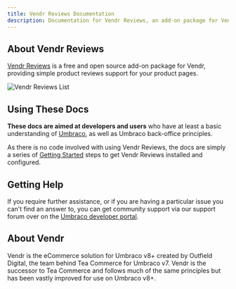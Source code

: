 ```yaml
---
title: Vendr Reviews Documentation
description: Documentation for Vendr Reviews, an add-on package for Vendr, the eCommerce solution for Umbraco v8+
---
```


## About Vendr Reviews

[Vendr Reviews](https://vendr.net/add-ons/vendr-reviews/) is a free and open source add-on package for Vendr, providing simple product reviews support for your product pages.

![Vendr Reviews List](~/assets/images/screenshots/reviews/reviews_list.png)

## Using These Docs

**These docs are aimed at developers and users** who have at least a basic understanding of  [Umbraco](https://umbraco.com), as well as Umbraco back-office principles.

As there is no code involved with using Vendr Reviews, the docs are simply a series of [Getting Started](getting-started/) steps to get Vendr Reviews installed and configured.

## Getting Help

If you require further assistance, or if you are having a particular issue you can't find an answer to, you can get community support via our support forum over on the [Umbraco developer portal](https://our.umbraco.com/packages/website-utilities/vendr/vendr-support/).

## About Vendr

Vendr is the eCommerce solution for Umbraco v8+ created by Outfield Digital, the team behind Tea Commerce for Umbraco v7. Vendr is the successor to Tea Commerce and follows much of the same principles but has been vastly improved for use on Umbraco v8+.